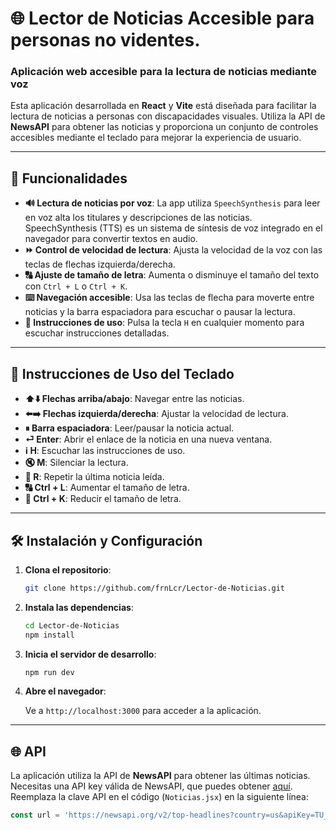 # 🌐 Lector de Noticias Accesible para personas no videntes.

### Aplicación web accesible para la lectura de noticias mediante voz

Esta aplicación desarrollada en **React** y **Vite** está diseñada para facilitar la lectura de noticias a personas con discapacidades visuales. Utiliza la API de **NewsAPI** para obtener las noticias y proporciona un conjunto de controles accesibles mediante el teclado para mejorar la experiencia de usuario.

---

## 🚀 Funcionalidades

* **🔊 Lectura de noticias por voz**: La app utiliza `SpeechSynthesis` para leer en voz alta los titulares y descripciones de las noticias. SpeechSynthesis (TTS) es un sistema de síntesis de voz integrado en el navegador para convertir textos en audio.
* **⏩ Control de velocidad de lectura**: Ajusta la velocidad de la voz con las teclas de flechas izquierda/derecha.
* **🔠 Ajuste de tamaño de letra**: Aumenta o disminuye el tamaño del texto con `Ctrl + L` o `Ctrl + K`.
* **⌨️ Navegación accesible**: Usa las teclas de flecha para moverte entre noticias y la barra espaciadora para escuchar o pausar la lectura.
* **📖 Instrucciones de uso**: Pulsa la tecla `H` en cualquier momento para escuchar instrucciones detalladas.

---

## 📖 Instrucciones de Uso del Teclado

* **⬆️⬇️ Flechas arriba/abajo**: Navegar entre las noticias.
* **⬅️➡️ Flechas izquierda/derecha**: Ajustar la velocidad de lectura.
* **⏸ Barra espaciadora**: Leer/pausar la noticia actual.
* **⏎ Enter**: Abrir el enlace de la noticia en una nueva ventana.
* **ℹ️ H**: Escuchar las instrucciones de uso.
* **🔇 M**: Silenciar la lectura.
* **🔁 R**: Repetir la última noticia leída.
* **🔠 Ctrl + L**: Aumentar el tamaño de letra.
* **🔡 Ctrl + K**: Reducir el tamaño de letra.

---

## 🛠️ Instalación y Configuración

1. **Clona el repositorio**:

    ```bash
    git clone https://github.com/frnLcr/Lector-de-Noticias.git
    ```

2. **Instala las dependencias**:

    ```bash
    cd Lector-de-Noticias
    npm install
    ```

3. **Inicia el servidor de desarrollo**:

    ```bash
    npm run dev
    ```

4. **Abre el navegador**:

    Ve a `http://localhost:3000` para acceder a la aplicación.

---

## 🌐 API

La aplicación utiliza la API de **NewsAPI** para obtener las últimas noticias. Necesitas una API key válida de NewsAPI, que puedes obtener [aquí](https://newsapi.org/). Reemplaza la clave API en el código (`Noticias.jsx`) en la siguiente línea:

```javascript
const url = 'https://newsapi.org/v2/top-headlines?country=us&apiKey=TU_API_KEY';

